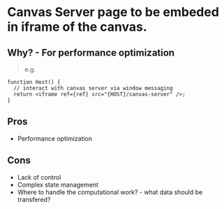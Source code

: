 # Canvas Server page to be embeded in iframe of the canvas.

## Why? - For performance optimization

> e.g.

```tsx
function Host() {
  // interact with canvas server via window messaging
  return <iframe ref={ref} src="{HOST}/canvas-server" />;
}
```

## Pros

- Performance optimization

## Cons

- Lack of control
- Complex state management
- Where to handle the computational work? - what data should be transfered?
